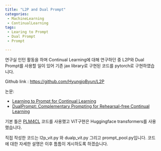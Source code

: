 ```yaml
---
title: "L2P and Dual Prompt"
categories:
 - MachineLearning
 - ContinualLearning
tags:
 - Learing to Prompt
 - Dual Prompt
 - Prompt

---
```


연구실 인턴 활동을 하며 Continual Learning에 대해 연구하던 중 L2P와 Dual Prompt를 사용할 일이 있어 기존 jax library로 구현된 코드를 pytorch로 구현하였습니다.  

Github link : https://github.com/HyungjoByun/L2P  

논문:
* [Learning to Prompt for Continual Learning](https://arxiv.org/pdf/2112.08654.pdf)   
* [DualPrompt: Complementary Prompting for Rehearsal-free Continual Learning](https://arxiv.org/pdf/2204.04799.pdf)  

기본 틀은 [PLM4CL](https://github.com/wutong8023/PLM4CL) 코드를 사용했고 ViT구현은 Huggingface transformers를 사용 했습니다.  

직접 작성한 코드는 l2p_vit.py 와 dualp_vit.py 그리고 prompt_pool.py입니다. 코드에 대한 자세한 설명은 이후 틈틈이 게시하도록 하겠습니다.